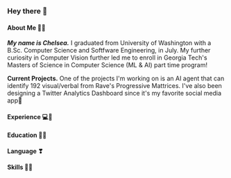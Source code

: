 ### Hey there 👋

#### About Me 🥰🎀

***My name is Chelsea.*** I graduated from University of Washington with a B.Sc. Computer Science and Softfware Engineering, in July. My further curiosity in Computer Vision  further led me to enroll in Georgia Tech's Masters of Science in Computer Science (ML & AI) part time program! 

**Current Projects.** One of the projects I'm working on is an AI agent that can identify 192 visual/verbal from Rave's Progressive Mattrices. I've also been designing a Twitter Analytics Dashboard since it's my favorite social media app🙈

#### Experience 💻📍

#### Education 👩‍🎓

#### Language ❣

#### Skills 🐱‍💻

